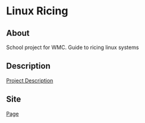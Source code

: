 # Linux Ricing

## About

School project for WMC. Guide to ricing linux systems

## Description

[Project Description](./project-description.md)

## Site

[Page](./src)
